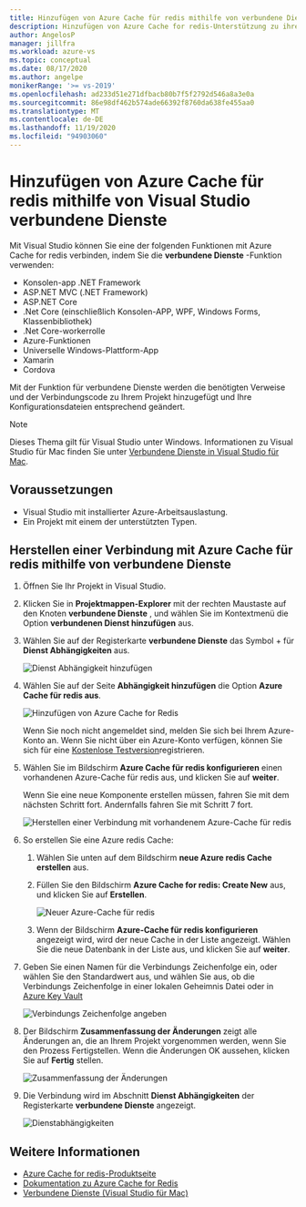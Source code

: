 ```yaml
---
title: Hinzufügen von Azure Cache für redis mithilfe von verbundene Dienste | Microsoft-Dokumentation
description: Hinzufügen von Azure Cache for redis-Unterstützung zu ihrer App mithilfe von Visual Studio zum Hinzufügen eines verbundenen Dienstanbieter
author: AngelosP
manager: jillfra
ms.workload: azure-vs
ms.topic: conceptual
ms.date: 08/17/2020
ms.author: angelpe
monikerRange: '>= vs-2019'
ms.openlocfilehash: ad233d51e271dfbacb80b7f5f2792d546a8a3e0a
ms.sourcegitcommit: 86e98df462b574ade66392f8760da638fe455aa0
ms.translationtype: MT
ms.contentlocale: de-DE
ms.lasthandoff: 11/19/2020
ms.locfileid: "94903060"
---
```

# <a name="add-azure-cache-for-redis-by-using-visual-studio-connected-services"></a>Hinzufügen von Azure Cache für redis mithilfe von Visual Studio verbundene Dienste

Mit Visual Studio können Sie eine der folgenden Funktionen mit Azure Cache for redis verbinden, indem Sie die **verbundene Dienste** -Funktion verwenden:

- Konsolen-app .NET Framework
- ASP.NET MVC (.NET Framework) 
- ASP.NET Core
- .Net Core (einschließlich Konsolen-APP, WPF, Windows Forms, Klassenbibliothek)
- .Net Core-workerrolle
- Azure-Funktionen
- Universelle Windows-Plattform-App
- Xamarin
- Cordova

Mit der Funktion für verbundene Dienste werden die benötigten Verweise und der Verbindungscode zu Ihrem Projekt hinzugefügt und Ihre Konfigurationsdateien entsprechend geändert.

> [!NOTE]
> Dieses Thema gilt für Visual Studio unter Windows. Informationen zu Visual Studio für Mac finden Sie unter [Verbundene Dienste in Visual Studio für Mac](/visualstudio/mac/connected-services).
## <a name="prerequisites"></a>Voraussetzungen

- Visual Studio mit installierter Azure-Arbeitsauslastung.
- Ein Projekt mit einem der unterstützten Typen.

## <a name="connect-to-azure-cache-for-redis-using-connected-services"></a>Herstellen einer Verbindung mit Azure Cache für redis mithilfe von verbundene Dienste

1. Öffnen Sie Ihr Projekt in Visual Studio.

1. Klicken Sie in **Projektmappen-Explorer** mit der rechten Maustaste auf den Knoten **verbundene Dienste** , und wählen Sie im Kontextmenü die Option **verbundenen Dienst hinzufügen** aus.

1. Wählen Sie auf der Registerkarte **verbundene Dienste** das Symbol + für **Dienst Abhängigkeiten** aus.

    ![Dienst Abhängigkeit hinzufügen](./media/vs-azure-tools-connected-services-storage/vs-2019/connected-services-tab.png)

1. Wählen Sie auf der Seite **Abhängigkeit hinzufügen** die Option **Azure Cache für redis aus**.

    ![Hinzufügen von Azure Cache for Redis](./media/azure-redis-cache-add-connected-service/azure-redis-cache.png)

    Wenn Sie noch nicht angemeldet sind, melden Sie sich bei Ihrem Azure-Konto an. Wenn Sie nicht über ein Azure-Konto verfügen, können Sie sich für eine [Kostenlose Testversion](https://azure.microsoft.com/account/free)registrieren.

1. Wählen Sie im Bildschirm **Azure Cache für redis konfigurieren** einen vorhandenen Azure-Cache für redis aus, und klicken Sie auf **weiter**.

    Wenn Sie eine neue Komponente erstellen müssen, fahren Sie mit dem nächsten Schritt fort. Andernfalls fahren Sie mit Schritt 7 fort.

    ![Herstellen einer Verbindung mit vorhandenem Azure-Cache für redis](./media/azure-redis-cache-add-connected-service/created-azure-redis-cache.png)

1. So erstellen Sie eine Azure redis Cache:

   1. Wählen Sie unten auf dem Bildschirm **neue Azure redis Cache erstellen** aus.

   1. Füllen Sie den Bildschirm **Azure Cache for redis: Create New** aus, und klicken Sie auf **Erstellen**.

       ![Neuer Azure-Cache für redis](./media/azure-redis-cache-add-connected-service/create-new-azure-redis-cache.png)

   1. Wenn der Bildschirm **Azure-Cache für redis konfigurieren** angezeigt wird, wird der neue Cache in der Liste angezeigt. Wählen Sie die neue Datenbank in der Liste aus, und klicken Sie auf **weiter**.

1. Geben Sie einen Namen für die Verbindungs Zeichenfolge ein, oder wählen Sie den Standardwert aus, und wählen Sie aus, ob die Verbindungs Zeichenfolge in einer lokalen Geheimnis Datei oder in [Azure Key Vault](/azure/key-vault)

   ![Verbindungs Zeichenfolge angeben](./media/azure-redis-cache-add-connected-service/connection-string.png)

1. Der Bildschirm **Zusammenfassung der Änderungen** zeigt alle Änderungen an, die an Ihrem Projekt vorgenommen werden, wenn Sie den Prozess Fertigstellen. Wenn die Änderungen OK aussehen, klicken Sie auf **Fertig** stellen.

   ![Zusammenfassung der Änderungen](./media/azure-redis-cache-add-connected-service/summary-of-changes.png)

1. Die Verbindung wird im Abschnitt **Dienst Abhängigkeiten** der Registerkarte **verbundene Dienste** angezeigt.

   ![Dienstabhängigkeiten](./media/azure-redis-cache-add-connected-service/service-dependencies-after.png)

## <a name="see-also"></a>Weitere Informationen

- [Azure Cache for redis-Produktseite](https://azure.microsoft.com/services/cache)
- [Dokumentation zu Azure Cache for Redis](/azure/azure-cache-for-redis/)
- [Verbundene Dienste (Visual Studio für Mac)](/visualstudio/mac/connected-services)